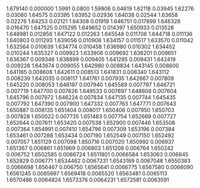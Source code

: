 1.679140 0.000000
1.5991 0.0800
1.59906 0.04619
1.62118 0.03945
1.62276 0.03060
1.64575 0.03395
1.63952 0.02936
1.64038 0.02544
1.63658 0.02276
1.64253 0.02121
1.64308 0.01919
1.646751 0.017899
1.646328 0.016470
1.647525 0.015295
1.649652 0.014397
1.650933 0.013528
1.648981 0.012856
1.647122 0.012263
1.645548 0.011706
1.644718 0.011136
1.640803 0.011293
1.639056 0.010908
1.634157 0.011517
1.633570 0.011042
1.632564 0.010639
1.634774 0.010458
1.636980 0.010302
1.634452 0.010244
1.635327 0.009923
1.633906 0.009692
1.636201 0.009651
1.636367 0.009346
1.638899 0.009405
1.641285 0.009431
1.642419 0.009228
1.643674 0.009055
1.642980 0.008834
1.643145 0.008600
1.641165 0.008608
1.642611 0.008513
1.641831 0.008340
1.643112 0.008239
1.642035 0.008117
1.641761 0.007935
1.642667 0.007809
1.645220 0.008053
1.646197 0.007940
1.645589 0.007797
1.646721 0.007719
1.647700 0.007626
1.649533 0.007697
1.648608 0.007604
1.645796 0.007972
1.646224 0.007834
1.647135 0.007744
1.645435 0.007792
1.647390 0.007900
1.647332 0.007763
1.647771 0.007643
1.650887 0.008135
1.651404 0.008017
1.650406 0.007950
1.650703 0.007828
1.650022 0.007735
1.651483 0.007754
1.652669 0.007727
1.652644 0.007611
1.653420 0.007538
1.652900 0.007446
1.653508 0.007364
1.654991 0.007410
1.654796 0.007309
1.653196 0.007384
1.653461 0.007288
1.653434 0.007190
1.652549 0.007150
1.652492 0.007057
1.651129 0.007098
1.650716 0.007020
1.650992 0.006937
1.651367 0.006861
1.651969 0.006803
1.651208 0.006764
1.650242 0.006752
1.6502585 0.0066724
1.6511801 0.0066584
1.653063 0.006845
1.652829 0.006771
1.6534462 0.0067231
1.6543169 0.0067048
1.6550383 0.0066698
1.656467 0.006750
1.6565641 0.0066775
1.6567580 0.0066090
1.6561245 0.0065697
1.6569418 0.0065520
1.6563481 0.0065113
1.6570486 0.0064824
1.6573376 0.0064231
1.6572581 0.0063591
